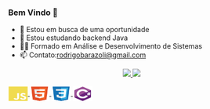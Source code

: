 ### Bem Vindo 👋

- 🔭 Estou em busca de uma oportunidade
- 🌱 Estou estudando backend Java
- 👨‍🎓 Formado em Análise e Desenvolvimento de Sistemas
- 📫 Contato:rodrigobarazoli@gmail.com

<div align="center" >
  <a href="https://github.com/barazoli">
  <img height="180em" src="https://github-readme-stats.vercel.app/api?username=barazoli&show_icons=true&theme=dracula&include_all_commits=true&count_private=true"/>
  <img height="180em" src="https://github-readme-stats.vercel.app/api/top-langs/?username=barazoli&layout=compact&langs_count=7&theme=dracula"/>
</div>
  
  <div  style="display: inline_block " ><br>
  <img align="center" alt="Js" height="30" width="40" src="https://raw.githubusercontent.com/devicons/devicon/master/icons/javascript/javascript-plain.svg">
 <!-- <img align="center" alt="Rafa-Ts" height="30" width="40" src="https://raw.githubusercontent.com/devicons/devicon/master/icons/typescript/typescript-plain.svg"> -->
  <img align="center" alt="Java" height="30" width="40" src="https://raw.githubusercontent.com/devicons/devicon/master/icons/html5/html5-original.svg">
  <img align="center" alt="CSS" height="30" width="40" src="https://raw.githubusercontent.com/devicons/devicon/master/icons/css3/css3-original.svg">
  <img align="center" alt="Csharp" height="30" width="40" src="https://raw.githubusercontent.com/devicons/devicon/master/icons/csharp/csharp-original.svg">

</div>
